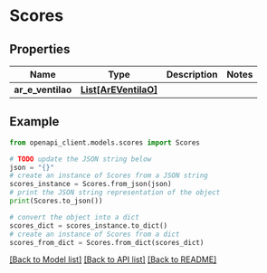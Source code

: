 # Scores


## Properties

Name | Type | Description | Notes
------------ | ------------- | ------------- | -------------
**ar_e_ventilao** | [**List[ArEVentilaO]**](ArEVentilaO.md) |  | 

## Example

```python
from openapi_client.models.scores import Scores

# TODO update the JSON string below
json = "{}"
# create an instance of Scores from a JSON string
scores_instance = Scores.from_json(json)
# print the JSON string representation of the object
print(Scores.to_json())

# convert the object into a dict
scores_dict = scores_instance.to_dict()
# create an instance of Scores from a dict
scores_from_dict = Scores.from_dict(scores_dict)
```
[[Back to Model list]](../README.md#documentation-for-models) [[Back to API list]](../README.md#documentation-for-api-endpoints) [[Back to README]](../README.md)


